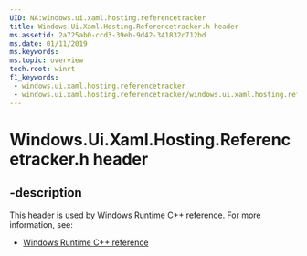```yaml
---
UID: NA:windows.ui.xaml.hosting.referencetracker
title: Windows.Ui.Xaml.Hosting.Referencetracker.h header
ms.assetid: 2a725ab0-ccd3-39eb-9d42-341832c712bd
ms.date: 01/11/2019
ms.keywords: 
ms.topic: overview
tech.root: winrt
f1_keywords:
 - windows.ui.xaml.hosting.referencetracker
 - windows.ui.xaml.hosting.referencetracker/windows.ui.xaml.hosting.referencetracker
---
```


# Windows.Ui.Xaml.Hosting.Referencetracker.h header


## -description

This header is used by Windows Runtime C++ reference. For more information, see:

- [Windows Runtime C++ reference](../_winrt/index.md)

